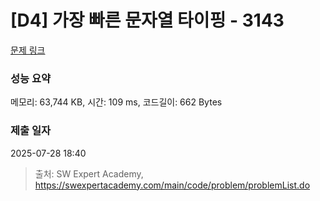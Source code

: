 # [D4] 가장 빠른 문자열 타이핑 - 3143 

[문제 링크](https://swexpertacademy.com/main/code/problem/problemDetail.do?contestProbId=AV_65wkqsb4DFAWS) 

### 성능 요약

메모리: 63,744 KB, 시간: 109 ms, 코드길이: 662 Bytes

### 제출 일자

2025-07-28 18:40



> 출처: SW Expert Academy, https://swexpertacademy.com/main/code/problem/problemList.do